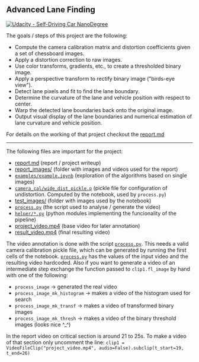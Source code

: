 ## Advanced Lane Finding
[![Udacity - Self-Driving Car NanoDegree](https://s3.amazonaws.com/udacity-sdc/github/shield-carnd.svg)](http://www.udacity.com/drive)

The goals / steps of this project are the following:

* Compute the camera calibration matrix and distortion coefficients given a set of chessboard images.
* Apply a distortion correction to raw images.
* Use color transforms, gradients, etc., to create a thresholded binary image.
* Apply a perspective transform to rectify binary image ("birds-eye view").
* Detect lane pixels and fit to find the lane boundary.
* Determine the curvature of the lane and vehicle position with respect to center.
* Warp the detected lane boundaries back onto the original image.
* Output visual display of the lane boundaries and numerical estimation of lane curvature and vehicle position.

For details on the working of that project checkout the [report.md](./report.md)

---

The following files are important for the project:
* [report.md](./report.md) (report / project writeup)
* [report_images/](./report_images/) (folder with images and videos used for the report)
* [`examples/example.ipynb`](./examples/example.ipynb) (exploration of the algorithms based on single images)
* [`camera_cal/wide_dist_pickle.p`](./camera_cal/) (pickle file for configuration of undistortion. Computed by the notebook, used by `process.py`)
* [test_images/](./test_images/) (folder with images used by the notebook)
* [`process.py`](./process.py) (the script used to analyse / generate the video)
* [`helper/*.py`](./helper/) (python modules implementing the funcionality of the pipeline)
* [project_video.mp4](./project_video.mp4) (base video for later annotation)
* [result_video.mp4](./result_video.mp4) (final resulting video)

The video annotation is done with the script [`process.py`](./process.py). This needs a valid camera calibration pickle file, which can be generated by running the first cells of the notebook. [`process.py`](./process.py) has the values of the input video and the resulting video hardcoded. Also if you want to generate a video of an intermediate step exchange the function passed to `clip1.fl_image` by hand with one of the following:
* `process_image` -> generated the real video
* `process_image_mk_histogram` -> makes a video of the histogram used for search
* `process_image_mk_transf` -> makes a video of transformed binary images
* `process_image_mk_thresh` -> makes a video of the binary threshold images (looks nice ^_^)

In the report video on critical section is around 21 to 25s. To make a video of that section only uncomment the line:
`clip1 = VideoFileClip("project_video.mp4", audio=False).subclip(t_start=19, t_end=26)`
